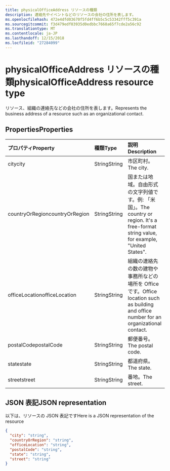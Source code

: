 ```yaml
---
title: physicalOfficeAddress リソースの種類
description: 連絡先やイベントなどのリソースの会社の住所を表します。
ms.openlocfilehash: 472e4dfd03670f5fd4ff6b5c5c53342fff5c391a
ms.sourcegitcommit: f3d479edf03935d0edbbc7668a65f7cde2a56c92
ms.translationtype: MT
ms.contentlocale: ja-JP
ms.lasthandoff: 12/15/2018
ms.locfileid: "27284099"
---
```

# <a name="physicalofficeaddress-resource-type"></a><span data-ttu-id="0a7b7-103">physicalOfficeAddress リソースの種類</span><span class="sxs-lookup"><span data-stu-id="0a7b7-103">physicalOfficeAddress resource type</span></span>

<span data-ttu-id="0a7b7-104">リソース、組織の連絡先などの会社の住所を表します。</span><span class="sxs-lookup"><span data-stu-id="0a7b7-104">Represents the business address of a resource such as an organizational contact.</span></span>

## <a name="properties"></a><span data-ttu-id="0a7b7-105">Properties</span><span class="sxs-lookup"><span data-stu-id="0a7b7-105">Properties</span></span>

| <span data-ttu-id="0a7b7-106">プロパティ</span><span class="sxs-lookup"><span data-stu-id="0a7b7-106">Property</span></span>     | <span data-ttu-id="0a7b7-107">種類</span><span class="sxs-lookup"><span data-stu-id="0a7b7-107">Type</span></span>   |<span data-ttu-id="0a7b7-108">説明</span><span class="sxs-lookup"><span data-stu-id="0a7b7-108">Description</span></span>|
|:---------------|:--------|:----------|
|<span data-ttu-id="0a7b7-109">city</span><span class="sxs-lookup"><span data-stu-id="0a7b7-109">city</span></span>|<span data-ttu-id="0a7b7-110">String</span><span class="sxs-lookup"><span data-stu-id="0a7b7-110">String</span></span>|<span data-ttu-id="0a7b7-111">市区町村。</span><span class="sxs-lookup"><span data-stu-id="0a7b7-111">The city.</span></span>|
|<span data-ttu-id="0a7b7-112">countryOrRegion</span><span class="sxs-lookup"><span data-stu-id="0a7b7-112">countryOrRegion</span></span>|<span data-ttu-id="0a7b7-113">String</span><span class="sxs-lookup"><span data-stu-id="0a7b7-113">String</span></span>|<span data-ttu-id="0a7b7-p101">国または地域。自由形式の文字列値です。例: 「米国」。</span><span class="sxs-lookup"><span data-stu-id="0a7b7-p101">The country or region. It's a free-format string value, for example, "United States".</span></span>|
|<span data-ttu-id="0a7b7-116">officeLocation</span><span class="sxs-lookup"><span data-stu-id="0a7b7-116">officeLocation</span></span>  | <span data-ttu-id="0a7b7-117">String</span><span class="sxs-lookup"><span data-stu-id="0a7b7-117">String</span></span> | <span data-ttu-id="0a7b7-118">組織の連絡先の数の建物や事務所などの場所を Office です。</span><span class="sxs-lookup"><span data-stu-id="0a7b7-118">Office location such as building and office number for an organizational contact.</span></span>  |
|<span data-ttu-id="0a7b7-119">postalCode</span><span class="sxs-lookup"><span data-stu-id="0a7b7-119">postalCode</span></span>|<span data-ttu-id="0a7b7-120">String</span><span class="sxs-lookup"><span data-stu-id="0a7b7-120">String</span></span>|<span data-ttu-id="0a7b7-121">郵便番号。</span><span class="sxs-lookup"><span data-stu-id="0a7b7-121">The postal code.</span></span>|
|<span data-ttu-id="0a7b7-122">state</span><span class="sxs-lookup"><span data-stu-id="0a7b7-122">state</span></span>|<span data-ttu-id="0a7b7-123">String</span><span class="sxs-lookup"><span data-stu-id="0a7b7-123">String</span></span>|<span data-ttu-id="0a7b7-124">都道府県。</span><span class="sxs-lookup"><span data-stu-id="0a7b7-124">The state.</span></span>|
|<span data-ttu-id="0a7b7-125">street</span><span class="sxs-lookup"><span data-stu-id="0a7b7-125">street</span></span>|<span data-ttu-id="0a7b7-126">String</span><span class="sxs-lookup"><span data-stu-id="0a7b7-126">String</span></span>|<span data-ttu-id="0a7b7-127">番地。</span><span class="sxs-lookup"><span data-stu-id="0a7b7-127">The street.</span></span>|

## <a name="json-representation"></a><span data-ttu-id="0a7b7-128">JSON 表記</span><span class="sxs-lookup"><span data-stu-id="0a7b7-128">JSON representation</span></span>

<span data-ttu-id="0a7b7-129">以下は、リソースの JSON 表記です</span><span class="sxs-lookup"><span data-stu-id="0a7b7-129">Here is a JSON representation of the resource</span></span>

<!-- {
  "blockType": "resource",
  "optionalProperties": [

  ],
  "@odata.type": "microsoft.graph.physicalOfficeAddress"
}-->

```json
{
  "city": "string",
  "countryOrRegion": "string",
  "officeLocation": "string",
  "postalCode": "string",
  "state": "string",
  "street": "string"
}

```

<!-- uuid: 8fcb5dbc-d5aa-4681-8e31-b001d5168d79
2015-10-25 14:57:30 UTC -->
<!-- {
  "type": "#page.annotation",
  "description": "physicalOfficeAddress resource",
  "keywords": "",
  "section": "documentation",
  "tocPath": ""
}-->
